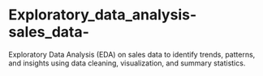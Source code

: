 # Exploratory_data_analysis-sales_data-
Exploratory Data Analysis (EDA) on sales data to identify trends, patterns, and insights using data cleaning, visualization, and summary statistics.
